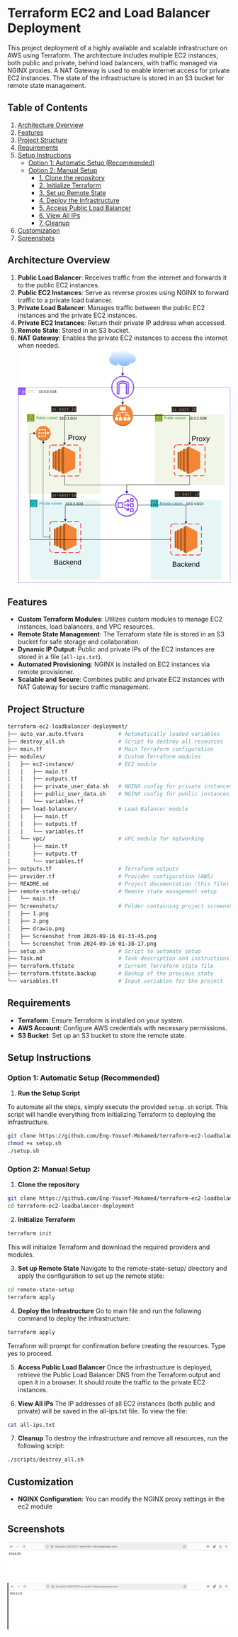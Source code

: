 # Terraform EC2 and Load Balancer Deployment

This project deployment of a highly available and scalable infrastructure on AWS using Terraform. The architecture includes multiple EC2 instances, both public and private, behind load balancers, with traffic managed via NGINX proxies. A NAT Gateway is used to enable internet access for private EC2 instances. The state of the infrastructure is stored in an S3 bucket for remote state management.

## Table of Contents
1. [Architecture Overview](#architecture-overview)
2. [Features](#features)
3. [Project Structure](#project-structure)
4. [Requirements](#requirements)
5. [Setup Instructions](#setup-instructions)
    - [Option 1: Automatic Setup (Recommended)](#option-1-automatic-setup-recommended)
    - [Option 2: Manual Setup](#option-2-manual-setup)
        - [1. Clone the repository](#1-clone-the-repository)
        - [2. Initialize Terraform](#2-initialize-terraform)
        - [3. Set up Remote State](#3-set-up-remote-state)
        - [4. Deploy the Infrastructure](#4-deploy-the-infrastructure)
        - [5. Access Public Load Balancer](#5-access-public-load-balancer)
        - [6. View All IPs](#6-view-all-ips)
        - [7. Cleanup](#7-cleanup)
6. [Customization](#customization)
7. [Screenshots](#screenshots)


## Architecture Overview

1. **Public Load Balancer**: Receives traffic from the internet and forwards it to the public EC2 instances.
2. **Public EC2 Instances**: Serve as reverse proxies using NGINX to forward traffic to a private load balancer.
3. **Private Load Balancer**: Manages traffic between the public EC2 instances and the private EC2 instances.
4. **Private EC2 Instances**: Return their private IP address when accessed.
5. **Remote State**: Stored in an S3 bucket.
6. **NAT Gateway**: Enables the private EC2 instances to access the internet when needed.
![](Screenshots/drawio.png)
## Features

- **Custom Terraform Modules**: Utilizes custom modules to manage EC2 instances, load balancers, and VPC resources.
- **Remote State Management**: The Terraform state file is stored in an S3 bucket for safe storage and collaboration.
- **Dynamic IP Output**: Public and private IPs of the EC2 instances are stored in a file (`all-ips.txt`).
- **Automated Provisioning**: NGINX is installed on EC2 instances via remote provisioner.
- **Scalable and Secure**: Combines public and private EC2 instances with NAT Gateway for secure traffic management.

## Project Structure

```bash
terraform-ec2-loadbalancer-deployment/
├── auto_var.auto.tfvars           # Automatically loaded variables
├── destroy_all.sh                 # Script to destroy all resources
├── main.tf                        # Main Terraform configuration
├── modules/                       # Custom Terraform modules
│   ├── ec2-instance/              # EC2 module
│   │   ├── main.tf
│   │   ├── outputs.tf
│   │   ├── private_user_data.sh   # NGINX config for private instances
│   │   ├── public_user_data.sh    # NGINX config for public instances
│   │   └── variables.tf
│   ├── load-balancer/             # Load Balancer module
│   │   ├── main.tf
│   │   ├── outputs.tf
│   │   └── variables.tf
│   └── vpc/                       # VPC module for networking
│       ├── main.tf
│       ├── outputs.tf
│       └── variables.tf
├── outputs.tf                     # Terraform outputs
├── provider.tf                    # Provider configuration (AWS)
├── README.md                      # Project documentation (this file)
├── remote-state-setup/            # Remote state management setup
│   └── main.tf
├── Screenshots/                   # Folder containing project screenshots
│   ├── 1.png
│   ├── 2.png
│   ├── drawio.png
│   ├── Screenshot from 2024-09-16 01-33-45.png
│   └── Screenshot from 2024-09-16 01-38-17.png
├── setup.sh                       # Script to automate setup
├── Task.md                        # Task description and instructions
├── terraform.tfstate              # Current Terraform state file
├── terraform.tfstate.backup       # Backup of the previous state
└── variables.tf                   # Input variables for the project
```

## Requirements
- **Terraform**: Ensure Terraform is installed on your system.
- **AWS Account**: Configure AWS credentials with necessary permissions.
- **S3 Bucket**: Set up an S3 bucket to store the remote state.

## Setup Instructions




### Option 1: Automatic Setup (Recommended)

1. **Run the Setup Script**

To automate all the steps, simply execute the provided `setup.sh` script. This script will handle everything from initializing Terraform to deploying the infrastructure.

```bash
git clone https://github.com/Eng-Yousef-Mohamed/terraform-ec2-loadbalancer-deployment.git
chmod +x setup.sh
./setup.sh
```

### Option 2: Manual Setup

1. **Clone the repository**
```bash
git clone https://github.com/Eng-Yousef-Mohamed/terraform-ec2-loadbalancer-deployment.git
cd terraform-ec2-loadbalancer-deployment
```

2. **Initialize Terraform**
 
```bash
terraform init 
```
This will initialize Terraform and download the required providers and modules.

3. **Set up Remote State**
Navigate to the remote-state-setup/ directory and apply the configuration to set up the remote state:

```bash
cd remote-state-setup
terraform apply
```
4. **Deploy the Infrastructure**
Go to main file and run the following command to deploy the infrastructure:

```bash
terraform apply
```
 Terraform will prompt for confirmation before creating the resources. Type yes to proceed.

5. **Access Public Load Balancer**
Once the infrastructure is deployed, retrieve the Public Load Balancer DNS from the Terraform output and open it in a browser. It should route the traffic to the private EC2 instances.

6. **View All IPs**
The IP addresses of all EC2 instances (both public and private) will be saved in the all-ips.txt file. To view the file:

```bash
cat all-ips.txt
```
7. **Cleanup**
To destroy the infrastructure and remove all resources, run the following script:

```bash
./scripts/destroy_all.sh
```
## Customization 
- **NGINX Configuration**: You can modify the NGINX proxy settings in the ec2 module
## Screenshots
![](Screenshots/1.png)
![](Screenshots/2.png)
